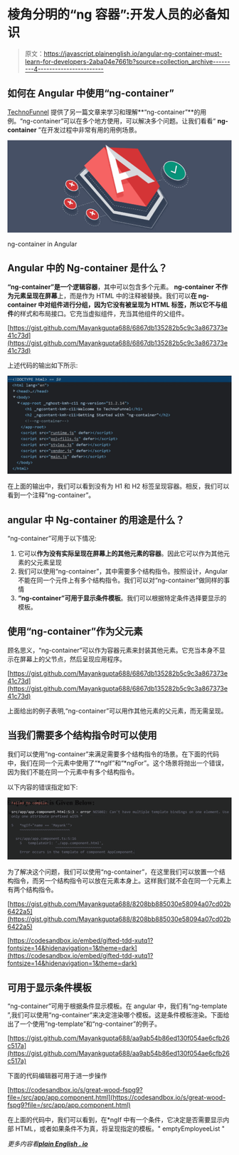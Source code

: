 # 棱角分明的“ng 容器”:开发人员的必备知识

> 原文：<https://javascript.plainenglish.io/angular-ng-container-must-learn-for-developers-2aba04e7661b?source=collection_archive---------4----------------------->

## 如何在 Angular 中使用“ng-container”

[TechnoFunnel](https://www.youtube.com/channel/UCo-h1M-5M6Y5D4Lgut8ge4w) 提供了另一篇文章来学习和理解**“ng-container”**的用例。“ng-container”可以在多个地方使用，可以解决多个问题。让我们看看“ **ng-container** ”在开发过程中非常有用的用例场景。

![](img/4491bafe1ec63b7d2456c3c21ae947ea.png)

ng-container in Angular

## Angular 中的 Ng-container 是什么？

**“ng-container”是一个逻辑容器**，其中可以包含多个元素。 **ng-container 不作为元素呈现在屏幕**上，而是作为 HTML 中的注释被替换。我们可以**在 ng-container 中对组件进行分组，**因为它没有被呈现为 HTML 标签，所以它**不与组件**的样式和布局接口。它充当虚拟组件，充当其他组件的父组件。

[https://gist.github.com/Mayankgupta688/6867db135282b5c9c3a867373e41c73d](https://gist.github.com/Mayankgupta688/6867db135282b5c9c3a867373e41c73d)

上述代码的输出如下所示:

![](img/fcac74b927918d50bb70219aaf261ee1.png)

在上面的输出中，我们可以看到没有为 H1 和 H2 标签呈现容器。相反，我们可以看到一个注释“ng-container”。

## angular 中 Ng-container 的用途是什么？

“ng-container”可用于以下情况:

1.  它可以**作为没有实际呈现在屏幕上的其他元素的容器**。因此它可以作为其他元素的父元素呈现
2.  我们可以使用“ng-container”，其中需要多个结构指令。按照设计，Angular 不能在同一个元件上有多个结构指令。我们可以对“ng-container”做同样的事情
3.  **“ng-container”可用于显示条件模板**。我们可以根据特定条件选择要显示的模板。

## 使用“ng-container”作为父元素

顾名思义，“ng-container”可以作为容器元素来封装其他元素。它充当本身不显示在屏幕上的父节点，然后呈现应用程序。

[https://gist.github.com/Mayankgupta688/6867db135282b5c9c3a867373e41c73d](https://gist.github.com/Mayankgupta688/6867db135282b5c9c3a867373e41c73d)

上面给出的例子表明,“ng-container”可以用作其他元素的父元素，而无需呈现。

## 当我们需要多个结构指令时可以使用

我们可以使用“ng-container”来满足需要多个结构指令的场景。在下面的代码中，我们在同一个元素中使用了“*ngIf”和“*ngFor”。这个场景将抛出一个错误，因为我们不能在同一个元素中有多个结构指令。

以下内容的错误指定如下:

![](img/2aa9d310da325382d56563aaa209482e.png)

为了解决这个问题，我们可以使用“ng-container”，在这里我们可以放置一个结构指令，而另一个结构指令可以放在元素本身上。这样我们就不会在同一个元素上有两个结构指令。

[https://gist.github.com/Mayankgupta688/8208bb885030e58094a07cd02b6422a5](https://gist.github.com/Mayankgupta688/8208bb885030e58094a07cd02b6422a5)

[https://codesandbox.io/embed/gifted-tdd-xutq1?fontsize=14&hidenavigation=1&theme=dark](https://codesandbox.io/embed/gifted-tdd-xutq1?fontsize=14&hidenavigation=1&theme=dark)

## 可用于显示条件模板

“ng-container”可用于根据条件显示模板。在 angular 中，我们有“ng-template ”,我们可以使用“ng-container”来决定渲染哪个模板。这是条件模板渲染。下面给出了一个使用“ng-template”和“ng-container”的例子。

[https://gist.github.com/Mayankgupta688/aa9ab54b86ed130f054ae6cfb26c517a](https://gist.github.com/Mayankgupta688/aa9ab54b86ed130f054ae6cfb26c517a)

下面的代码编辑器可用于进一步操作

[https://codesandbox.io/s/great-wood-fspg9?file=/src/app/app.component.html](https://codesandbox.io/s/great-wood-fspg9?file=/src/app/app.component.html)

在上面的代码中，我们可以看到，在*ngIf 中有一个条件，它决定是否需要显示内部 HTML，或者如果条件不为真，将呈现指定的模板。" emptyEmployeeList "

*更多内容看*[***plain English . io***](http://plainenglish.io/)
